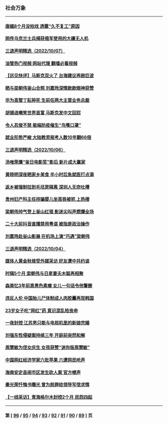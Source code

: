 ### 社会万象
---
#### [唐嫣8个月没拍戏 透露“久不复工”原因](../../pages/ncid282/n13842010.md?10101245) 
#### [网传乌克兰士兵捕获俄军使用的大疆无人机](../../pages/ncid282/n13841959.md?10101245) 
#### [三退声明精选（2022/10/07）](../../pages/ncid282/n13841582.md?10101245) 
#### [油管热门视频 网站代理 翻墙必看视频](http://209.222.30.114:81/youtube.html?10101245)
#### [【远见快评】马斯克双火了 台海建议再掀巨波](../../pages/ncid282/n13841116.md?10101245) 
#### [晒与梁朝伟釜山合照 刘嘉玲深情款款眼神获赞](../../pages/ncid282/n13841063.md?10101245) 
#### [华为高管丁耘猝死 生前任两大主营业务总裁](../../pages/ncid282/n13841075.md?10101245) 
#### [胡锡进嘲笑世界首富 马斯克发中文回怼](../../pages/ncid282/n13841056.md?10101245) 
#### [令人忍俊不禁 极端防疫催生“鸟嘴口罩”](../../pages/ncid282/n13840707.md?10101245) 
#### [就业形势严峻 大陆教资报考人数10年翻66倍](../../pages/ncid282/n13840671.md?10101245) 
#### [三退声明精选（2022/10/06）](../../pages/ncid282/n13840592.md?10101245) 
#### [汤唯荣膺“釜日电影奖”影后 新片成大赢家](../../pages/ncid282/n13840368.md?10101245) 
#### [黄晓明深夜晒家乡美食 半小时后急就医打点滴](../../pages/ncid282/n13840336.md?10101245) 
#### [返乡被强制拉到毛坯房隔离 深圳人无奈吐槽](../../pages/ncid282/n13839972.md?10101245) 
#### [贵州妇产科主任拐骗婴儿坐高铁被抓 上热搜](../../pages/ncid282/n13839917.md?10101245) 
#### [梁朝伟帅气登上釜山红毯 影迷尖叫声燃爆全场](../../pages/ncid282/n13839637.md?10101245) 
#### [二十大前抖音直播禁用粤语 被指是政治操作](../../pages/ncid282/n13839150.md?10101245) 
#### [刘嘉玲赴釡山影展 在机场上演“巧遇”梁朝伟](../../pages/ncid282/n13839026.md?10101245) 
#### [三退声明精选（2022/10/04）](../../pages/ncid282/n13839057.md?10101245) 
#### [媒体人黄金秋接受外媒采访 好友遭中共约谈](../../pages/ncid282/n13838646.md?10101245) 
#### [时隔5个月 梁朝伟与日星妻夫木聪再相聚](../../pages/ncid282/n13838260.md?10101245) 
#### [森美忆3年前患黑色素瘤 女儿一句话令他警醒](../../pages/ncid282/n13838236.md?10101245) 
#### [违反人伦 中国胎儿尸体制成人肉胶囊再现韩国](../../pages/ncid282/n13837111.md?10101245) 
#### [23岁女子吃“网红”药 意识混乱险丧命](../../pages/ncid282/n13837896.md?10101245) 
#### [一夜封控 江苏男只能与电视机里的新娘完婚](../../pages/ncid282/n13837806.md?10101245) 
#### [刘强东性侵疑案持续三年 开庭前突然和解](../../pages/ncid282/n13837499.md?10101245) 
#### [周慧敏为侄女庆生 女孩获赞“迷你版周慧敏”](../../pages/ncid282/n13837485.md?10101245) 
#### [中国网红经济学家六批苹果 六遭网民呛声](../../pages/ncid282/n13837125.md?10101245) 
#### [海南安定县闹市区发生砍人案 官方噤声](../../pages/ncid282/n13837405.md?10101245) 
#### [秦光荣忏悔书曝光 曾为脱罪给领导写信求情](../../pages/ncid282/n13836690.md?10101245) 
#### [【一线采访】青海格尔木封控2个月 民怨四起](../../pages/ncid282/n13836720.md?10101245) 

---
#### 第 [ [96](./96.md?10101245) / [95](./95.md?10101245) / [94](./94.md?10101245) / [93](./93.md?10101245) / [92](./92.md?10101245) / [91](./91.md?10101245) / [90](./90.md?10101245) / [89](./89.md?10101245) ] 页
